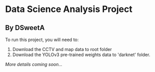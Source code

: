 # Data Science Analysis Project
## By DSweetA

To run this project, you will need to:
1. Download the CCTV and map data to root folder
1. Download the YOLOv3 pre-trained weights data to 'darknet' folder.

*More details coming soon...*